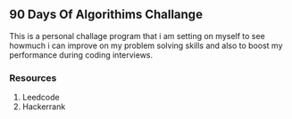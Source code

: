 ## 90 Days Of Algorithims Challange

This is a personal challage program that i am setting on myself to see howmuch i can improve on my problem solving skills and also to boost my performance during coding interviews.

### Resources

1. Leedcode
2. Hackerrank
